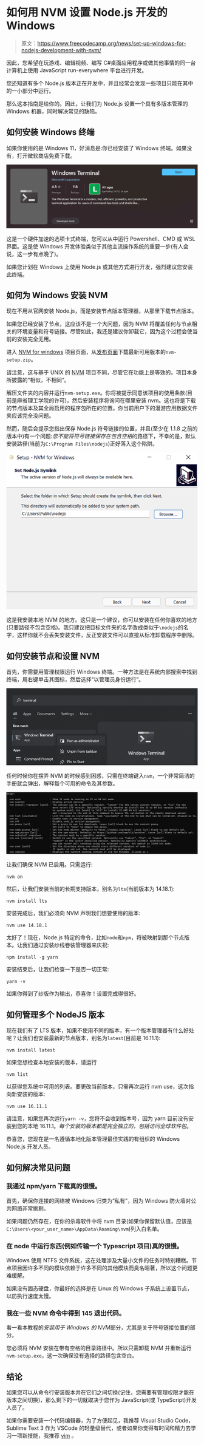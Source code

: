 # 如何用 NVM 设置 Node.js 开发的 Windows

> 原文：<https://www.freecodecamp.org/news/set-up-windows-for-nodejs-development-with-nvm/>

因此，您希望在玩游戏、编辑视频、编写 C#桌面应用程序或做其他事情的同一台计算机上使用 JavaScript run-everywhere 平台进行开发。

您还知道有多个 Node.js 版本正在开发中，并且经常会发现一些项目只能在其中的一小部分中运行。

那么这本指南是给你的。因此，让我们为 Node.js 设置一个具有多版本管理的 Windows 机器，同时解决常见的缺陷。

## 如何安装 Windows 终端

如果你使用的是 Windows 11，好消息是:你已经安装了 Windows 终端。如果没有，打开微软商店免费下载。

![Microsoft Store](img/9508313d4db1ce5767d3cb481d980cea.png)

这是一个硬件加速的选项卡式终端，您可以从中运行 Powershell、CMD 或 WSL 界面。这是使 Windows 开发体验类似于其他主流操作系统的重要一步(有人会说，这一步有点晚了)。

如果您计划在 Windows 上使用 Node.js 或其他方式进行开发，强烈建议您安装此终端。

## 如何为 Windows 安装 NVM

现在不用从官网安装 Node.js，而是安装节点版本管理器，从那里下载节点版本。

如果您已经安装了节点，这应该不是一个大问题，因为 NVM 将覆盖任何与节点相关的环境变量和符号链接。尽管如此，我还是建议你卸载它，因为这个过程会使当前的安装完全无用。

进入 [NVM for windows](https://github.com/coreybutler/nvm-windows) 项目页面，从[发布页面](https://github.com/coreybutler/nvm-windows/releases)下载最新可用版本的`nvm-setup.zip`。

请注意，这与基于 UNIX 的 [NVM](https://github.com/nvm-sh/nvm) 项目不同，尽管它在功能上是等效的。项目本身所披露的“相似，不相同”。

解压文件夹的内容并运行`nvm-setup.exe`。你将被提示同意该项目的使用条款(目前是麻省理工学院的许可)，然后安装程序将询问在哪里安装 nvm。这也将是下载的节点版本及其全局启用的程序包所在的位置。你当前用户下的漫游应用数据文件夹应该完全没问题。

然而，随后会提示您指出保存 Node.js 符号链接的位置，并且(至少在 1.1.8 之前的版本中)有一个问题:*您不能将符号链接保存在包含空格*的路径下，不幸的是，默认安装路径(当前为`C:\Program Files\nodejs`)正好落入这个陷阱。

![NVM symlink path](img/1fa6885aa38dfb04983c8ad76baf3b61.png)

这是我安装本地 NVM 的地方。这只是一个建议，你可以安装在任何你喜欢的地方(只要路径不包含空格)。我只建议把目标文件夹的名字改成类似于`\nodejs`的名字，这样你就不会丢失安装文件，反正安装文件可以直接从标准卸载程序中删除。

## 如何安装节点和设置 NVM

首先，你需要用管理权限运行 Windows 终端。一种方法是在系统内部搜索中找到终端，用右键单击其图标，然后选择“以管理员身份运行”。

![Running Windows Terminal as an Administrator](img/2e9b51e1d46edd81898a29cb223e850a.png)

任何时候你在摆弄 NVM 的时候感到困惑，只需在终端键入`nvm`，一个非常简洁的手册就会弹出，解释每个可用的命令及其参数。

![NVM Manual](img/de53fed5b14221d8e33db5fefd699a57.png)

让我们确保 NVM 已启用。只需运行:

```
nvm on 
```

然后，让我们安装当前的长期支持版本，别名为`lts`(当前版本为 14.18.1):

```
nvm install lts 
```

安装完成后，我们必须向 NVM 声明我们想要使用的版本:

```
nvm use 14.18.1 
```

太好了！现在，Node.js 特定的命令，比如`node`和`npm`，将被映射到那个节点版本。让我们通过安装纱线卷装管理器来庆祝:

```
npm install -g yarn 
```

安装结束后，让我们检查一下是否一切正常:

```
yarn -v 
```

如果你得到了纱版作为输出，恭喜你！设置完成得很好。

## 如何管理多个 NodeJS 版本

现在我们有了 LTS 版本，如果不使用不同的版本，有一个版本管理器有什么好处呢？让我们也安装最新的节点版本，别名为`latest`(目前是 16.11.1):

```
nvm install latest 
```

如果您想检查本地安装的版本，请运行

```
nvm list 
```

以获得您系统中可用的列表。要更改当前版本，只需再次运行 nvm use，这次指向新安装的版本:

```
nvm use 16.11.1 
```

请注意，如果您再次运行`yarn -v`，您将不会收到版本号，因为 yarn 目前没有安装到您的本地 16.11.1。*每个安装的版本都是完全独立的，包括访问全球软件包*。

恭喜您，您现在是一名遵循本地化版本管理最佳实践的有组织的 Windows Node.js 开发人员。

## 如何解决常见问题

### 我通过 npm/yarn 下载真的很慢。

首先，确保你连接的网络被 Windows 归类为“私有”，因为 Windows 防火墙对公共网络非常挑剔。

如果问题仍然存在，在你的杀毒软件中将 nvm 目录(如果你保留默认值，应该是`C:\Users\<your_user_name>\AppData\Roaming\nvm`)列入白名单。

### 在 node 中运行东西(例如传输一个 Typescript 项目)真的很慢。

Windows 使用 NTFS 文件系统，这在处理涉及大量小文件的任务时特别糟糕。节点项目因许多不同的模块依赖于许多不同的其他模块而臭名昭著，所以这个问题更难缓解。

如果没有固态硬盘，你最好的选择是在 Linux 的 Windows 子系统上设置节点，以防执行速度太慢。

### 我在一些 NVM 命令中得到 145 退出代码。

看一看本教程的*安装用于 Windows 的 NVM*部分，尤其是关于符号链接位置的部分。

您必须将 NVM 安装在带有空格的目录路径中。所以只需卸载 NVM 并重新运行`nvm-setup.exe`，这一次确保没有选择的路径包含空白。

## 结论

如果您可以从命令行安装版本并在它们之间切换(记住，您需要有管理权限才能在版本之间切换)，那么剩下的一切就取决于您作为 JavaScript(或 TypeScript)开发人员了。

如果你需要安装一个代码编辑器，为了方便起见，我推荐 Visual Studio Code，Sublime Text 3 作为 VSCode 的轻量级替代，或者如果你觉得有时间和精力去学习一项新技能，我推荐 [vim](https://www.freecodecamp.org/news/vim-windows-install-powershell/) 。